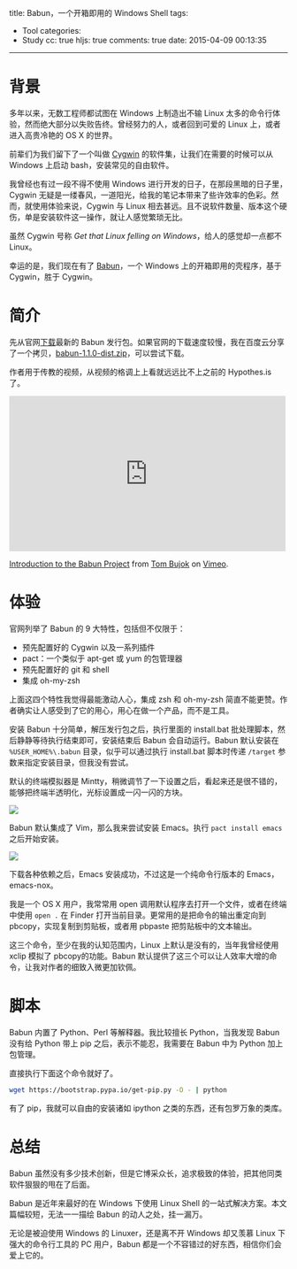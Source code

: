 title: Babun，一个开箱即用的 Windows Shell
tags:
  - Tool
categories:
  - Study
cc: true
hljs: true
comments: true
date: 2015-04-09 00:13:35
---

# 背景 #

多年以来，无数工程师都试图在 Windows 上制造出不输 Linux 太多的命令行体验，然而绝大部分以失败告终。曾经努力的人，或者回到可爱的 Linux 上，或者进入高贵冷艳的 OS X 的世界。

前辈们为我们留下了一个叫做 [Cygwin][1] 的软件集，让我们在需要的时候可以从 Windows 上启动 bash，安装常见的自由软件。

我曾经也有过一段不得不使用 Windows 进行开发的日子，在那段黑暗的日子里，Cygwin 无疑是一缕春风，一道阳光，给我的笔记本带来了些许效率的色彩。然而，就使用体验来说，Cygwin 与 Linux 相去甚远。且不说软件数量、版本这个硬伤，单是安装软件这一操作，就让人感觉繁琐无比。

虽然 Cygwin 号称 *Get that Linux felling on Windows*，给人的感觉却一点都不 Linux。

幸运的是，我们现在有了 [Babun][3]，一个 Windows 上的开箱即用的壳程序，基于 Cygwin，胜于 Cygwin。

<!-- more -->

# 简介 #

先从官网[下载][4]最新的 Babun 发行包。如果官网的下载速度较慢，我在百度云分享了一个拷贝，[babun-1.1.0-dist.zip][2]，可以尝试下载。

作者用于传教的视频，从视频的格调上上看就远远比不上之前的 Hypothes.is 了。

<div class="video-container">
    <iframe src="https://player.vimeo.com/video/95045348" width="500" height="281" frameborder="0" webkitallowfullscreen mozallowfullscreen allowfullscreen></iframe> <p><a href="https://vimeo.com/95045348">Introduction to the Babun Project</a> from <a href="https://vimeo.com/user27987527">Tom Bujok</a> on <a href="https://vimeo.com">Vimeo</a>.</p>
</div>

# 体验 #

官网列举了 Babun 的 9 大特性，包括但不仅限于：

+ 预先配置好的 Cygwin 以及一系列插件
+ pact：一个类似于 apt-get 或 yum 的包管理器
+ 预先配置好的 git 和 shell
+ 集成 oh-my-zsh

上面这四个特性我觉得最能激动人心，集成 zsh 和 oh-my-zsh 简直不能更赞。作者确实让人感受到了它的用心，用心在做一个产品，而不是工具。

安装 Babun 十分简单，解压发行包之后，执行里面的 install.bat 批处理脚本，然后静静等待执行结束即可，安装结束后 Babun 会自动运行。Babun 默认安装在 `%USER_HOME%\.babun` 目录，似乎可以通过执行 install.bat 脚本时传递 `/target` 参数来指定安装目录，但我没有尝试。

默认的终端模拟器是 Mintty，稍微调节了一下设置之后，看起来还是很不错的，能够把终端半透明化，光标设置成一闪一闪的方块。

![](http://ww4.sinaimg.cn/large/e724cbefgw1exdxigvwxuj20bo06x3ys.jpg)

Babun 默认集成了 Vim，那么我来尝试安装 Emacs。执行 `pact install emacs` 之后开始安装。

![](http://ww2.sinaimg.cn/large/e724cbefgw1exdxj2y6zfj20bn06x403.jpg)

下载各种依赖之后，Emacs 安装成功，不过这是一个纯命令行版本的 Emacs，emacs-nox。

我是一个 OS X 用户，我常常用 open 调用默认程序去打开一个文件，或者在终端中使用 `open .` 在 Finder 打开当前目录。更常用的是把命令的输出重定向到 pbcopy，实现复制到剪贴板，或者用 pbpaste 把剪贴板中的文本输出。

这三个命令，至少在我的认知范围内，Linux 上默认是没有的，当年我曾经使用 xclip 模拟了 pbcopy的功能。Babun 默认提供了这三个可以让人效率大增的命令，让我对作者的细致入微更加钦佩。

# 脚本 #

Babun 内置了 Python、Perl 等解释器。我比较擅长 Python，当我发现 Babun 没有给 Python 带上 pip 之后，表示不能忍，我需要在 Babun 中为 Python 加上包管理。

直接执行下面这个命令就好了。

```bash
wget https://bootstrap.pypa.io/get-pip.py -O - | python
```

有了 pip，我就可以自由的安装诸如 ipython 之类的东西，还有包罗万象的类库。

# 总结 #

Babun 虽然没有多少技术创新，但是它博采众长，追求极致的体验，把其他同类软件狠狠的甩在了后面。

Babun 是近年来最好的在 Windows 下使用 Linux Shell 的一站式解决方案。本文篇幅较短，无法一一描绘 Babun 的动人之处，挂一漏万。

无论是被迫使用 Windows 的 Linuxer，还是离不开 Windows 却又羡慕 Linux 下强大的命令行工具的 PC 用户，Babun 都是一个不容错过的好东西，相信你们会爱上它的。


[1]: https://www.cygwin.com
[2]: http://pan.baidu.com/s/1eQ7yal0
[3]: http://babun.github.io
[4]: http://projects.reficio.org/babun/download


